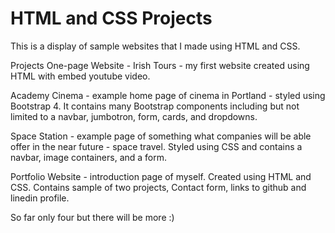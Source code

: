 # HTML and CSS Projects
 This is a display of sample websites that I made using HTML and CSS.

Projects
One-page Website - Irish Tours - my first website created using HTML with embed youtube video.

Academy Cinema - example home page of cinema in Portland - styled using Bootstrap 4. It contains many Bootstrap components including but not limited to a navbar, jumbotron, form, cards, and dropdowns.

Space Station - example page of something what companies will be able offer in the near future - space travel. Styled using CSS and contains a navbar, image containers, and a form. 

Portfolio Website - introduction page of myself. Created using HTML and CSS. Contains sample of two projects, Contact form, links to github and linedin profile. 

So far only four but there will be more :)



